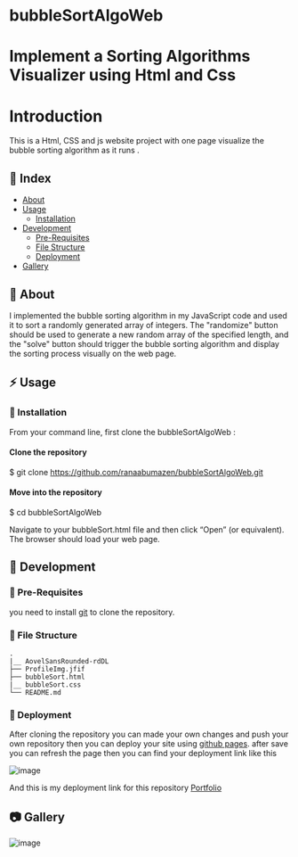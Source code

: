 # bubbleSortAlgoWeb

# Implement a Sorting Algorithms Visualizer using Html and Css

# Introduction 

This is a Html, CSS and js website project  with  one page visualize the bubble sorting algorithm as it runs .

## :ledger: Index
   - [About](#beginner-about)
   - [Usage](#zap-usage)
      * [Installation](#electric_plug-installation)
   - [Development](#wrench-development)
     - [Pre-Requisites](#notebook-pre-requisites)
     - [File Structure](#file_folder-file-structure) 
     - [Deployment](#rocket-deployment)
  - [Gallery](#camera-gallery)


 ## :beginner: About

I implemented the bubble sorting algorithm in my JavaScript code and used it to sort a randomly generated array of integers. 
The "randomize" button should be used to generate a new random array of the specified length, and the "solve" button should trigger the bubble sorting algorithm and display the sorting process visually on the web page.

## :zap: Usage


###  :electric_plug: Installation

From your command line, first clone the bubbleSortAlgoWeb :
#### Clone the repository

$ git clone https://github.com/ranaabumazen/bubbleSortAlgoWeb.git
####  Move into the repository
$ cd bubbleSortAlgoWeb

Navigate to your bubbleSort.html file and then click “Open” (or equivalent). The browser should load your web page.

##  :wrench: Development
### :notebook: Pre-Requisites
you need to install [git](https://git-scm.com/downloads) to clone the repository.

###  :file_folder: File Structure

```
.
|__ AovelSansRounded-rdDL  
├── ProfileImg.jfif
├── bubbleSort.html
|__ bubbleSort.css
└── README.md

```

### :rocket: Deployment

After cloning the repository you can made your own changes and push your own repository 
then you can deploy your site using [github pages](https://docs.github.com/en/pages/getting-started-with-github-pages/configuring-a-publishing-source-for-your-github-pages-site).
after save you can refresh the page then you can find your deployment link like this 

![image](https://user-images.githubusercontent.com/35702411/224538803-eeec2d50-8ecd-472d-b490-8499764e7659.png)



And this is my deployment link for this repository [Portfolio](https://ranaabumazen.github.io/Portfolio/)



##  :camera: Gallery

![image](https://user-images.githubusercontent.com/35702411/228829502-cfa42f96-197b-48c2-bd38-0f2a37fe5b64.png)


